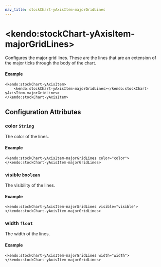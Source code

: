 ```yaml
---
nav_title: stockChart-yAxisItem-majorGridLines
---
```


# \<kendo:stockChart-yAxisItem-majorGridLines\>

Configures the major grid lines. These are the lines that are an extension of the major ticks through the
body of the chart.

#### Example
    <kendo:stockChart-yAxisItem>
        <kendo:stockChart-yAxisItem-majorGridLines></kendo:stockChart-yAxisItem-majorGridLines>
    </kendo:stockChart-yAxisItem>

## Configuration Attributes

### color `String`

The color of the lines.

#### Example
    <kendo:stockChart-yAxisItem-majorGridLines color="color">
    </kendo:stockChart-yAxisItem-majorGridLines>

### visible `boolean`

The visibility of the lines.

#### Example
    <kendo:stockChart-yAxisItem-majorGridLines visible="visible">
    </kendo:stockChart-yAxisItem-majorGridLines>

### width `float`

The width of the lines.

#### Example
    <kendo:stockChart-yAxisItem-majorGridLines width="width">
    </kendo:stockChart-yAxisItem-majorGridLines>


